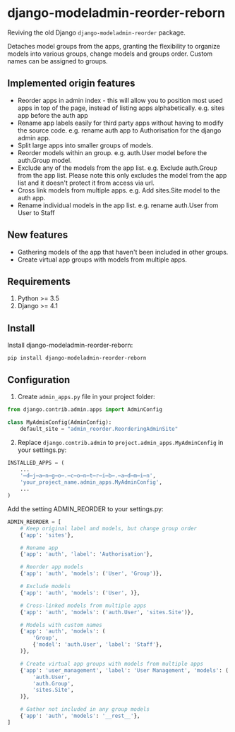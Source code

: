 # django-modeladmin-reorder-reborn

Reviving the old Django `django-modeladmin-reorder` package.

Detaches model groups from the apps, granting the flexibility to organize models
into various groups, change models and groups order.
Custom names can be assigned to groups.

## Implemented origin features

* Reorder apps in admin index - this will allow you to position most used apps in top of the page, instead of listing apps alphabetically. e.g. sites app before the auth app
* Rename app labels easily for third party apps without having to modify the source code. e.g. rename auth app to Authorisation for the django admin app.
* Split large apps into smaller groups of models.
* Reorder models within an group. e.g. auth.User model before the auth.Group model.
* Exclude any of the models from the app list. e.g. Exclude auth.Group from the app list. Please note this only excludes the model from the app list and it doesn't protect it from access via url.
* Cross link models from multiple apps. e.g. Add sites.Site model to the auth app.
* Rename individual models in the app list. e.g. rename auth.User from User to Staff

## New features

* Gathering models of the app that haven't been included in other groups.
* Create virtual app groups with models from multiple apps.

## Requirements

1. Python >= 3.5
2. Django >= 4.1

## Install

Install django-modeladmin-reorder-reborn:

`pip install django-modeladmin-reorder-reborn`

## Configuration

1. Create `admin_apps.py` file in your project folder:

```python
from django.contrib.admin.apps import AdminConfig

class MyAdminConfig(AdminConfig):
    default_site = "admin_reorder.ReorderingAdminSite"
```

2. Replace `django.contrib.admin` to `project.admin_apps.MyAdminConfig`
in your settings.py:

```python
INSTALLED_APPS = (
    ...
    '̶d̶j̶a̶n̶g̶o̶.̶c̶o̶n̶t̶r̶i̶b̶.̶a̶d̶m̶i̶n',
    'your_project_name.admin_apps.MyAdminConfig',
    ...
)
```

Add the setting ADMIN_REORDER to your settings.py:

```python
ADMIN_REORDER = [
    # Keep original label and models, but change group order
    {'app': 'sites'},

    # Rename app
    {'app': 'auth', 'label': 'Authorisation'},

    # Reorder app models
    {'app': 'auth', 'models': ('User', 'Group')},

    # Exclude models
    {'app': 'auth', 'models': ('User', )},

    # Cross-linked models from multiple apps
    {'app': 'auth', 'models': ('auth.User', 'sites.Site')},

    # Models with custom names
    {'app': 'auth', 'models': (
        'Group',
        {'model': 'auth.User', 'label': 'Staff'},
    )},

    # Create virtual app groups with models from multiple apps
    {'app': 'user_management', 'label': 'User Management', 'models': (
        'auth.User',
        'auth.Group',
        'sites.Site',
    )},

    # Gather not included in any group models
    {'app': 'auth', 'models': '__rest__'},
]
```
